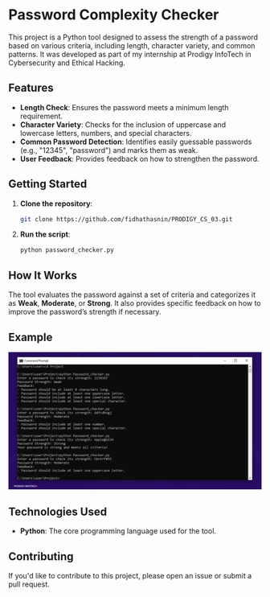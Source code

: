 # Password Complexity Checker

This project is a Python tool designed to assess the strength of a password based on various criteria, including length, character variety, and common patterns. It was developed as part of my internship at Prodigy InfoTech in Cybersecurity and Ethical Hacking.

## Features

- **Length Check**: Ensures the password meets a minimum length requirement.
- **Character Variety**: Checks for the inclusion of uppercase and lowercase letters, numbers, and special characters.
- **Common Password Detection**: Identifies easily guessable passwords (e.g., "12345", "password") and marks them as weak.
- **User Feedback**: Provides feedback on how to strengthen the password.

## Getting Started



1. **Clone the repository**:
    ```bash
    git clone https://github.com/fidhathasnin/PRODIGY_CS_03.git
    ```


2. **Run the script**:
    ```bash
    python password_checker.py
    ```

## How It Works

The tool evaluates the password against a set of criteria and categorizes it as **Weak**, **Moderate**, or **Strong**. It also provides specific feedback on how to improve the password’s strength if necessary.

## Example
![Password Complexity Checker Example](result.PNG)



## Technologies Used

- **Python**: The core programming language used for the tool.

## Contributing

If you'd like to contribute to this project, please open an issue or submit a pull request.
